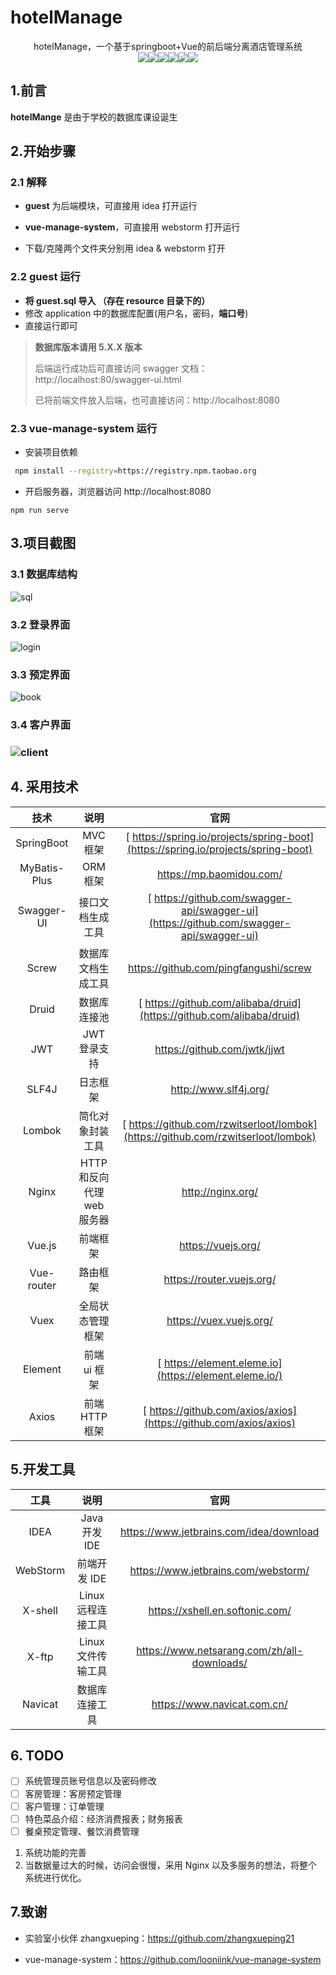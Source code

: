 # hotelManage

<p align="center">
   hotelManage，一个基于springboot+Vue的前后端分离酒店管理系统
  	<br>
    <img src="https://img.shields.io/badge/jdk-1.8+-brightgreen.svg" ></img><img src="https://img.shields.io/badge/springboot-2.3.1-brightgreen.svg" ></img><img src="https://img.shields.io/badge/mybatisplus-3.3.2-brightgreen.svg" ></img><img src="https://img.shields.io/badge/swagger-2.9.2-brightgreen.svg" ></img><img src="https://img.shields.io/badge/vue-2.6.10-brightgreen.svg" ></img><img src="https://img.shields.io/badge/elementui-2.8.2-brightgreen.svg" ></img>
</p>

## 1.前言

**hotelMange** 是由于学校的数据库课设诞生

## 2.开始步骤

### 2.1 解释

- **guest** 为后端模块，可直接用 idea 打开运行

- **vue-manage-system**，可直接用 webstorm 打开运行
- 下载/克隆两个文件夹分别用 idea & webstorm 打开

### 2.2 guest 运行

- **将 guest.sql 导入 （存在 resource 目录下的）**
- 修改 application 中的数据库配置(用户名，密码，**端口号**)
- 直接运行即可

> **数据库版本请用 5.X.X 版本**
>
> 后端运行成功后可直接访问 swagger 文档：http://localhost:80/swagger-ui.html
>
> 已将前端文件放入后端，也可直接访问：http://localhost:8080

### 2.3 vue-manage-system 运行

- 安装项目依赖

```bash
 npm install --registry=https://registry.npm.taobao.org
```

- 开启服务器，浏览器访问 http://localhost:8080

```
npm run serve
```

## 3.项目截图

### 3.1 数据库结构

![sql](https://cdn.jsdelivr.net/gh/looniink/image/sql.png)

### 3.2 登录界面

![login](https://cdn.jsdelivr.net/gh/looniink/image/hotellogin.png)

### 3.3 预定界面

![book](https://cdn.jsdelivr.net/gh/looniink/image/book.png)

### 3.4 客户界面

### ![client](https://cdn.jsdelivr.net/gh/looniink/image/client.png)

## 4. 采用技术

|     技术     |            说明            |                                          官网                                           |
| :----------: | :------------------------: | :-------------------------------------------------------------------------------------: |
|  SpringBoot  |          MVC 框架          |    [ https://spring.io/projects/spring-boot](https://spring.io/projects/spring-boot)    |
| MyBatis-Plus |          ORM 框架          |                                https://mp.baomidou.com/                                 |
|  Swagger-UI  |      接口文档生成工具      | [ https://github.com/swagger-api/swagger-ui](https://github.com/swagger-api/swagger-ui) |
|    Screw     |     数据库文档生成工具     |                          https://github.com/pingfangushi/screw                          |
|    Druid     |        数据库连接池        |          [ https://github.com/alibaba/druid](https://github.com/alibaba/druid)          |
|     JWT      |        JWT 登录支持        |                              https://github.com/jwtk/jjwt                               |
|    SLF4J     |          日志框架          |                                  http://www.slf4j.org/                                  |
|    Lombok    |      简化对象封装工具      |    [ https://github.com/rzwitserloot/lombok](https://github.com/rzwitserloot/lombok)    |
|    Nginx     | HTTP 和反向代理 web 服务器 |                                    http://nginx.org/                                    |
|    Vue.js    |          前端框架          |                                   https://vuejs.org/                                    |
|  Vue-router  |          路由框架          |                                https://router.vuejs.org/                                |
|     Vuex     |      全局状态管理框架      |                                 https://vuex.vuejs.org/                                 |
|   Element    |        前端 ui 框架        |                 [ https://element.eleme.io](https://element.eleme.io/)                  |
|    Axios     |       前端 HTTP 框架       |            [ https://github.com/axios/axios](https://github.com/axios/axios)            |

## 5.开发工具

|   工具   |        说明        |                    官网                     |
| :------: | :----------------: | :-----------------------------------------: |
|   IDEA   |   Java 开发 IDE    |   https://www.jetbrains.com/idea/download   |
| WebStorm |    前端开发 IDE    |     https://www.jetbrains.com/webstorm/     |
| X-shell  | Linux 远程连接工具 |       https://xshell.en.softonic.com/       |
|  X-ftp   | Linux 文件传输工具 | https://www.netsarang.com/zh/all-downloads/ |
| Navicat  |   数据库连接工具   |         https://www.navicat.com.cn/         |

## 6. TODO

- [ ] 系统管理员账号信息以及密码修改
- [ ] 客房管理：客房预定管理
- [ ] 客户管理：订单管理
- [ ] 特色菜品介绍：经济消费报表；财务报表
- [ ] 餐桌预定管理、餐饮消费管理

1. 系统功能的完善
2. 当数据量过大的时候，访问会很慢，采用 Nginx
   以及多服务的想法，将整个系统进行优化。

## 7.致谢

- 实验室小伙伴 zhangxueping：https://github.com/zhangxueping21

- vue-manage-system：https://github.com/looniink/vue-manage-system
